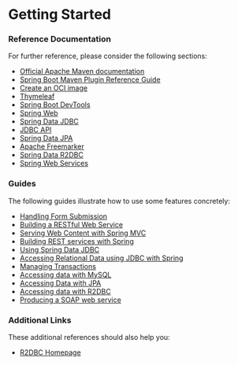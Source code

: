 # Getting Started

### Reference Documentation

For further reference, please consider the following sections:

* [Official Apache Maven documentation](https://maven.apache.org/guides/index.html)
* [Spring Boot Maven Plugin Reference Guide](https://docs.spring.io/spring-boot/docs/3.0.4/maven-plugin/reference/html/)
* [Create an OCI image](https://docs.spring.io/spring-boot/docs/3.0.4/maven-plugin/reference/html/#build-image)
* [Thymeleaf](https://docs.spring.io/spring-boot/docs/3.0.4/reference/htmlsingle/#web.servlet.spring-mvc.template-engines)
* [Spring Boot DevTools](https://docs.spring.io/spring-boot/docs/3.0.4/reference/htmlsingle/#using.devtools)
* [Spring Web](https://docs.spring.io/spring-boot/docs/3.0.4/reference/htmlsingle/#web)
* [Spring Data JDBC](https://docs.spring.io/spring-boot/docs/3.0.4/reference/htmlsingle/#data.sql.jdbc)
* [JDBC API](https://docs.spring.io/spring-boot/docs/3.0.4/reference/htmlsingle/#data.sql)
* [Spring Data JPA](https://docs.spring.io/spring-boot/docs/3.0.4/reference/htmlsingle/#data.sql.jpa-and-spring-data)
* [Apache Freemarker](https://docs.spring.io/spring-boot/docs/3.0.4/reference/htmlsingle/#web.servlet.spring-mvc.template-engines)
* [Spring Data R2DBC](https://docs.spring.io/spring-boot/docs/3.0.4/reference/htmlsingle/#data.sql.r2dbc)
* [Spring Web Services](https://docs.spring.io/spring-boot/docs/3.0.4/reference/htmlsingle/#io.webservices)

### Guides

The following guides illustrate how to use some features concretely:

* [Handling Form Submission](https://spring.io/guides/gs/handling-form-submission/)
* [Building a RESTful Web Service](https://spring.io/guides/gs/rest-service/)
* [Serving Web Content with Spring MVC](https://spring.io/guides/gs/serving-web-content/)
* [Building REST services with Spring](https://spring.io/guides/tutorials/rest/)
* [Using Spring Data JDBC](https://github.com/spring-projects/spring-data-examples/tree/master/jdbc/basics)
* [Accessing Relational Data using JDBC with Spring](https://spring.io/guides/gs/relational-data-access/)
* [Managing Transactions](https://spring.io/guides/gs/managing-transactions/)
* [Accessing data with MySQL](https://spring.io/guides/gs/accessing-data-mysql/)
* [Accessing Data with JPA](https://spring.io/guides/gs/accessing-data-jpa/)
* [Accessing data with R2DBC](https://spring.io/guides/gs/accessing-data-r2dbc/)
* [Producing a SOAP web service](https://spring.io/guides/gs/producing-web-service/)

### Additional Links

These additional references should also help you:

* [R2DBC Homepage](https://r2dbc.io)

